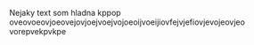 Nejaky text 
som hladna 
kppop 
oveovoeovjoeovejovjoejvoejvojoeoijvoeijiovfejvjefiovjevojeovjeo
vorepvekpvkpe 